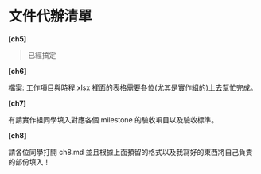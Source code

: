 # 文件代辦清單

**[ch5]**

> 已經搞定

**[ch6]**

檔案: 工作項目與時程.xlsx 裡面的表格需要各位(尤其是實作組的)上去幫忙完成。

**[ch7]**

有請實作組同學填入對應各個 milestone 的驗收項目以及驗收標準。

**[ch8]**

請各位同學打開 ch8.md 並且根據上面預留的格式以及我寫好的東西將自己負責的部份填入！
